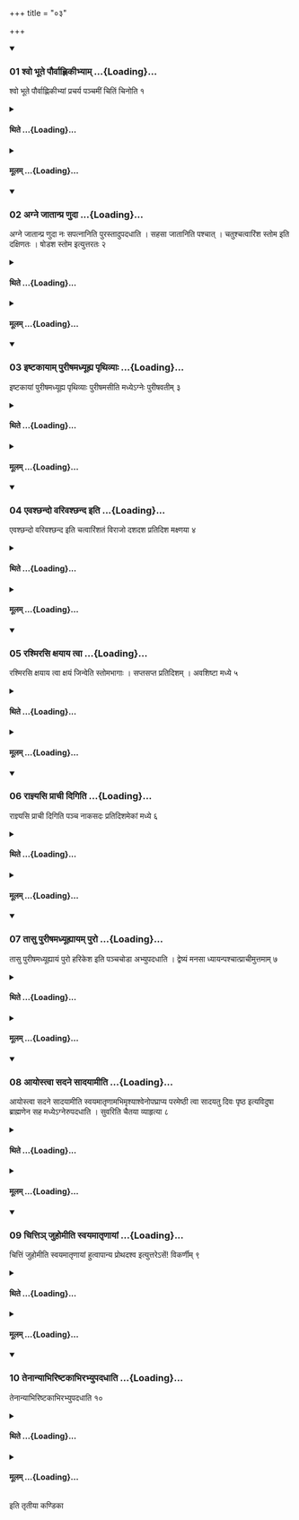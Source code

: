 +++
title = "०३"

+++

<div class="js_include" includetitle="true" newlevelforh1="3" unfilled url="/vedAH_yajuH/taittirIyam/sUtram/ApastambaH/shrautam/vishvAsa-prastutiH/17/03/01_shvo_bhUte_paurvAhNikIbhyAm.md">
<details open><summary><h3>01 श्वो भूते पौर्वाह्णिकीभ्याम् ...{Loading}...</h3></summary>

श्वो भूते पौर्वाह्णिकीभ्यां प्रचर्य पञ्चमीं चितिं चिनोति १
</details>
</div>
<div class="js_include collapsed" newlevelforh1="4" title="थिते" unfilled url="/vedAH_yajuH/taittirIyam/sUtram/ApastambaH/shrautam/thite/17/03/01_shvo_bhUte_paurvAhNikIbhyAm.md">
<details><summary><h4>थिते ...{Loading}...</h4></summary>

श्वो भूते पौर्वाह्णिकीभ्यां प्रचर्य पञ्चमीं चितिं चिनोति १
</details>
</div>
<div class="js_include collapsed" newlevelforh1="4" title="मूलम्" unfilled url="/vedAH_yajuH/taittirIyam/sUtram/ApastambaH/shrautam/mUlam/17/03/01_shvo_bhUte_paurvAhNikIbhyAm.md">
<details><summary><h4>मूलम् ...{Loading}...</h4></summary>

श्वो भूते पौर्वाह्णिकीभ्यां प्रचर्य पञ्चमीं चितिं चिनोति १
</details>
</div>
<div class="js_include" includetitle="true" newlevelforh1="3" unfilled url="/vedAH_yajuH/taittirIyam/sUtram/ApastambaH/shrautam/vishvAsa-prastutiH/17/03/02_agne_jAtAnpra_NudA.md">
<details open><summary><h3>02 अग्ने जातान्प्र णुदा ...{Loading}...</h3></summary>

अग्ने जातान्प्र णुदा नः सपत्नानिति पुरस्तादुपदधाति । सहसा जातानिति पश्चात् । चतुश्चत्वारिंश स्तोम इति दक्षिणतः । षोडश स्तोम इत्युत्तरतः २
</details>
</div>
<div class="js_include collapsed" newlevelforh1="4" title="थिते" unfilled url="/vedAH_yajuH/taittirIyam/sUtram/ApastambaH/shrautam/thite/17/03/02_agne_jAtAnpra_NudA.md">
<details><summary><h4>थिते ...{Loading}...</h4></summary>

अग्ने जातान्प्र णुदा नः सपत्नानिति पुरस्तादुपदधाति । सहसा जातानिति पश्चात् । चतुश्चत्वारिंश स्तोम इति दक्षिणतः । षोडश स्तोम इत्युत्तरतः २
</details>
</div>
<div class="js_include collapsed" newlevelforh1="4" title="मूलम्" unfilled url="/vedAH_yajuH/taittirIyam/sUtram/ApastambaH/shrautam/mUlam/17/03/02_agne_jAtAnpra_NudA.md">
<details><summary><h4>मूलम् ...{Loading}...</h4></summary>

अग्ने जातान्प्र णुदा नः सपत्नानिति पुरस्तादुपदधाति । सहसा जातानिति पश्चात् । चतुश्चत्वारिंश स्तोम इति दक्षिणतः । षोडश स्तोम इत्युत्तरतः २
</details>
</div>
<div class="js_include" includetitle="true" newlevelforh1="3" unfilled url="/vedAH_yajuH/taittirIyam/sUtram/ApastambaH/shrautam/vishvAsa-prastutiH/17/03/03_iShTakAyAm_purIShamadhyUhya_pRthivyAH.md">
<details open><summary><h3>03 इष्टकायाम् पुरीषमध्यूह्य पृथिव्याः ...{Loading}...</h3></summary>

इष्टकायां पुरीषमध्यूह्य पृथिव्याः पुरीषमसीति मध्येऽग्नेः पुरीषवतीम् ३
</details>
</div>
<div class="js_include collapsed" newlevelforh1="4" title="थिते" unfilled url="/vedAH_yajuH/taittirIyam/sUtram/ApastambaH/shrautam/thite/17/03/03_iShTakAyAm_purIShamadhyUhya_pRthivyAH.md">
<details><summary><h4>थिते ...{Loading}...</h4></summary>

इष्टकायां पुरीषमध्यूह्य पृथिव्याः पुरीषमसीति मध्येऽग्नेः पुरीषवतीम् ३
</details>
</div>
<div class="js_include collapsed" newlevelforh1="4" title="मूलम्" unfilled url="/vedAH_yajuH/taittirIyam/sUtram/ApastambaH/shrautam/mUlam/17/03/03_iShTakAyAm_purIShamadhyUhya_pRthivyAH.md">
<details><summary><h4>मूलम् ...{Loading}...</h4></summary>

इष्टकायां पुरीषमध्यूह्य पृथिव्याः पुरीषमसीति मध्येऽग्नेः पुरीषवतीम् ३
</details>
</div>
<div class="js_include" includetitle="true" newlevelforh1="3" unfilled url="/vedAH_yajuH/taittirIyam/sUtram/ApastambaH/shrautam/vishvAsa-prastutiH/17/03/04_evashChando_varivashChanda_iti.md">
<details open><summary><h3>04 एवश्छन्दो वरिवश्छन्द इति ...{Loading}...</h3></summary>

एवश्छन्दो वरिवश्छन्द इति चत्वारिंशतं विराजो दशदश प्रतिदिश मक्ष्णया ४
</details>
</div>
<div class="js_include collapsed" newlevelforh1="4" title="थिते" unfilled url="/vedAH_yajuH/taittirIyam/sUtram/ApastambaH/shrautam/thite/17/03/04_evashChando_varivashChanda_iti.md">
<details><summary><h4>थिते ...{Loading}...</h4></summary>

एवश्छन्दो वरिवश्छन्द इति चत्वारिंशतं विराजो दशदश प्रतिदिश मक्ष्णया ४
</details>
</div>
<div class="js_include collapsed" newlevelforh1="4" title="मूलम्" unfilled url="/vedAH_yajuH/taittirIyam/sUtram/ApastambaH/shrautam/mUlam/17/03/04_evashChando_varivashChanda_iti.md">
<details><summary><h4>मूलम् ...{Loading}...</h4></summary>

एवश्छन्दो वरिवश्छन्द इति चत्वारिंशतं विराजो दशदश प्रतिदिश मक्ष्णया ४
</details>
</div>
<div class="js_include" includetitle="true" newlevelforh1="3" unfilled url="/vedAH_yajuH/taittirIyam/sUtram/ApastambaH/shrautam/vishvAsa-prastutiH/17/03/05_rashmirasi_xayAya_tvA.md">
<details open><summary><h3>05 रश्मिरसि क्षयाय त्वा ...{Loading}...</h3></summary>

रश्मिरसि क्षयाय त्वा क्षयं जिन्वेति स्तोमभागाः । सप्तसप्त प्रतिदिशम् । अवशिष्टा मध्ये ५
</details>
</div>
<div class="js_include collapsed" newlevelforh1="4" title="थिते" unfilled url="/vedAH_yajuH/taittirIyam/sUtram/ApastambaH/shrautam/thite/17/03/05_rashmirasi_xayAya_tvA.md">
<details><summary><h4>थिते ...{Loading}...</h4></summary>

रश्मिरसि क्षयाय त्वा क्षयं जिन्वेति स्तोमभागाः । सप्तसप्त प्रतिदिशम् । अवशिष्टा मध्ये ५
</details>
</div>
<div class="js_include collapsed" newlevelforh1="4" title="मूलम्" unfilled url="/vedAH_yajuH/taittirIyam/sUtram/ApastambaH/shrautam/mUlam/17/03/05_rashmirasi_xayAya_tvA.md">
<details><summary><h4>मूलम् ...{Loading}...</h4></summary>

रश्मिरसि क्षयाय त्वा क्षयं जिन्वेति स्तोमभागाः । सप्तसप्त प्रतिदिशम् । अवशिष्टा मध्ये ५
</details>
</div>
<div class="js_include" includetitle="true" newlevelforh1="3" unfilled url="/vedAH_yajuH/taittirIyam/sUtram/ApastambaH/shrautam/vishvAsa-prastutiH/17/03/06_rAjnyasi_prAchI_digiti.md">
<details open><summary><h3>06 राज्ञ्यसि प्राची दिगिति ...{Loading}...</h3></summary>

राज्ञ्यसि प्राची दिगिति पञ्च नाकसदः प्रतिदिशमेकां मध्ये ६
</details>
</div>
<div class="js_include collapsed" newlevelforh1="4" title="थिते" unfilled url="/vedAH_yajuH/taittirIyam/sUtram/ApastambaH/shrautam/thite/17/03/06_rAjnyasi_prAchI_digiti.md">
<details><summary><h4>थिते ...{Loading}...</h4></summary>

राज्ञ्यसि प्राची दिगिति पञ्च नाकसदः प्रतिदिशमेकां मध्ये ६
</details>
</div>
<div class="js_include collapsed" newlevelforh1="4" title="मूलम्" unfilled url="/vedAH_yajuH/taittirIyam/sUtram/ApastambaH/shrautam/mUlam/17/03/06_rAjnyasi_prAchI_digiti.md">
<details><summary><h4>मूलम् ...{Loading}...</h4></summary>

राज्ञ्यसि प्राची दिगिति पञ्च नाकसदः प्रतिदिशमेकां मध्ये ६
</details>
</div>
<div class="js_include" includetitle="true" newlevelforh1="3" unfilled url="/vedAH_yajuH/taittirIyam/sUtram/ApastambaH/shrautam/vishvAsa-prastutiH/17/03/07_tAsu_purIShamadhyUhyAyam_puro.md">
<details open><summary><h3>07 तासु पुरीषमध्यूह्यायम् पुरो ...{Loading}...</h3></summary>

तासु पुरीषमध्यूह्यायं पुरो हरिकेश इति पञ्चचोडा अभ्युपदधाति । द्वेष्यं मनसा ध्यायन्पश्चात्प्राचीमुत्तमाम् ७
</details>
</div>
<div class="js_include collapsed" newlevelforh1="4" title="थिते" unfilled url="/vedAH_yajuH/taittirIyam/sUtram/ApastambaH/shrautam/thite/17/03/07_tAsu_purIShamadhyUhyAyam_puro.md">
<details><summary><h4>थिते ...{Loading}...</h4></summary>

तासु पुरीषमध्यूह्यायं पुरो हरिकेश इति पञ्चचोडा अभ्युपदधाति । द्वेष्यं मनसा ध्यायन्पश्चात्प्राचीमुत्तमाम् ७
</details>
</div>
<div class="js_include collapsed" newlevelforh1="4" title="मूलम्" unfilled url="/vedAH_yajuH/taittirIyam/sUtram/ApastambaH/shrautam/mUlam/17/03/07_tAsu_purIShamadhyUhyAyam_puro.md">
<details><summary><h4>मूलम् ...{Loading}...</h4></summary>

तासु पुरीषमध्यूह्यायं पुरो हरिकेश इति पञ्चचोडा अभ्युपदधाति । द्वेष्यं मनसा ध्यायन्पश्चात्प्राचीमुत्तमाम् ७
</details>
</div>
<div class="js_include" includetitle="true" newlevelforh1="3" unfilled url="/vedAH_yajuH/taittirIyam/sUtram/ApastambaH/shrautam/vishvAsa-prastutiH/17/03/08_AyostvA_sadane_sAdayAmIti.md">
<details open><summary><h3>08 आयोस्त्वा सदने सादयामीति ...{Loading}...</h3></summary>

आयोस्त्वा सदने सादयामीति स्वयमातृणामभिमृश्याश्वेनोपघ्राप्य परमेष्ठी त्वा सादयतु दिवः पृष्ठ इत्यविदुषा ब्राह्मणेन सह मध्येऽग्नेरुपदधाति । सुवरिति चैतया व्याहृत्या ८
</details>
</div>
<div class="js_include collapsed" newlevelforh1="4" title="थिते" unfilled url="/vedAH_yajuH/taittirIyam/sUtram/ApastambaH/shrautam/thite/17/03/08_AyostvA_sadane_sAdayAmIti.md">
<details><summary><h4>थिते ...{Loading}...</h4></summary>

आयोस्त्वा सदने सादयामीति स्वयमातृणामभिमृश्याश्वेनोपघ्राप्य परमेष्ठी त्वा सादयतु दिवः पृष्ठ इत्यविदुषा ब्राह्मणेन सह मध्येऽग्नेरुपदधाति । सुवरिति चैतया व्याहृत्या ८
</details>
</div>
<div class="js_include collapsed" newlevelforh1="4" title="मूलम्" unfilled url="/vedAH_yajuH/taittirIyam/sUtram/ApastambaH/shrautam/mUlam/17/03/08_AyostvA_sadane_sAdayAmIti.md">
<details><summary><h4>मूलम् ...{Loading}...</h4></summary>

आयोस्त्वा सदने सादयामीति स्वयमातृणामभिमृश्याश्वेनोपघ्राप्य परमेष्ठी त्वा सादयतु दिवः पृष्ठ इत्यविदुषा ब्राह्मणेन सह मध्येऽग्नेरुपदधाति । सुवरिति चैतया व्याहृत्या ८
</details>
</div>
<div class="js_include" includetitle="true" newlevelforh1="3" unfilled url="/vedAH_yajuH/taittirIyam/sUtram/ApastambaH/shrautam/vishvAsa-prastutiH/17/03/09_chitti~n_juhomIti_svayamAtRNAyAM.md">
<details open><summary><h3>09 चित्तिञ् जुहोमीति स्वयमातृणायां ...{Loading}...</h3></summary>

चित्तिं जुहोमीति स्वयमातृणायां हुत्वापान्य प्रोथदश्व इत्युत्तरेऽसें\! विकर्णीम् ९
</details>
</div>
<div class="js_include collapsed" newlevelforh1="4" title="थिते" unfilled url="/vedAH_yajuH/taittirIyam/sUtram/ApastambaH/shrautam/thite/17/03/09_chitti~n_juhomIti_svayamAtRNAyAM.md">
<details><summary><h4>थिते ...{Loading}...</h4></summary>

चित्तिं जुहोमीति स्वयमातृणायां हुत्वापान्य प्रोथदश्व इत्युत्तरेऽसें\! विकर्णीम् ९
</details>
</div>
<div class="js_include collapsed" newlevelforh1="4" title="मूलम्" unfilled url="/vedAH_yajuH/taittirIyam/sUtram/ApastambaH/shrautam/mUlam/17/03/09_chitti~n_juhomIti_svayamAtRNAyAM.md">
<details><summary><h4>मूलम् ...{Loading}...</h4></summary>

चित्तिं जुहोमीति स्वयमातृणायां हुत्वापान्य प्रोथदश्व इत्युत्तरेऽसें\! विकर्णीम् ९
</details>
</div>
<div class="js_include" includetitle="true" newlevelforh1="3" unfilled url="/vedAH_yajuH/taittirIyam/sUtram/ApastambaH/shrautam/vishvAsa-prastutiH/17/03/10_tenAnyAbhiriShTakAbhirabhyupadadhAti.md">
<details open><summary><h3>10 तेनान्याभिरिष्टकाभिरभ्युपदधाति ...{Loading}...</h3></summary>

तेनान्याभिरिष्टकाभिरभ्युपदधाति १०
</details>
</div>
<div class="js_include collapsed" newlevelforh1="4" title="थिते" unfilled url="/vedAH_yajuH/taittirIyam/sUtram/ApastambaH/shrautam/thite/17/03/10_tenAnyAbhiriShTakAbhirabhyupadadhAti.md">
<details><summary><h4>थिते ...{Loading}...</h4></summary>

तेनान्याभिरिष्टकाभिरभ्युपदधाति १०
</details>
</div>
<div class="js_include collapsed" newlevelforh1="4" title="मूलम्" unfilled url="/vedAH_yajuH/taittirIyam/sUtram/ApastambaH/shrautam/mUlam/17/03/10_tenAnyAbhiriShTakAbhirabhyupadadhAti.md">
<details><summary><h4>मूलम् ...{Loading}...</h4></summary>

तेनान्याभिरिष्टकाभिरभ्युपदधाति १०
</details>
</div>

  
इति तृतीया कण्डिका 
